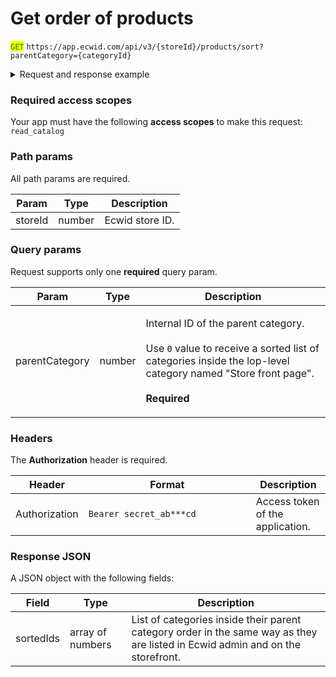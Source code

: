 # Get order of products

<mark style="color:green;">`GET`</mark> `https://app.ecwid.com/api/v3/{storeId}/products/sort?parentCategory={categoryId}`&#x20;

<details>

<summary>Request and response example</summary>

Request:

```http
GET /api/v3/1003/products/sort?parentCategory=0 HTTP/1.1
Authorization: Bearer secret_token
Host: app.ecwid.com
```

Response:

```json
{
  "sortedIds": [
    689454040,
    692730761,
    724894174
  ]
}
```

</details>

### Required access scopes

Your app must have the following **access scopes** to make this request: `read_catalog`&#x20;

### Path params

All path params are required.

| Param   | Type   | Description     |
| ------- | ------ | --------------- |
| storeId | number | Ecwid store ID. |

### Query params

Request supports only one **required** query param.

| Param          | Type   | Description                                                                                                                                                                                                |
| -------------- | ------ | ---------------------------------------------------------------------------------------------------------------------------------------------------------------------------------------------------------- |
| parentCategory | number | <p>Internal ID of the parent category.<br><br>Use <code>0</code> value to receive a sorted list of categories inside the lop-level category named "Store front page".<br><br><strong>Required</strong></p> |

### Headers

The **Authorization** header is required.

<table><thead><tr><th>Header</th><th width="252">Format</th><th>Description</th></tr></thead><tbody><tr><td>Authorization</td><td><code>Bearer secret_ab***cd</code></td><td>Access token of the application.</td></tr></tbody></table>

### Response JSON

A JSON object with the following fields:

| Field     | Type             | Description                                                                                                                    |
| --------- | ---------------- | ------------------------------------------------------------------------------------------------------------------------------ |
| sortedIds | array of numbers | List of categories inside their parent category order in the same way as they are listed in Ecwid admin and on the storefront. |
